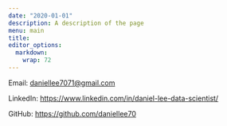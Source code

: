 ```yaml
---
date: "2020-01-01"
description: A description of the page
menu: main
title: 
editor_options: 
  markdown: 
    wrap: 72
---
```


Email: daniellee7071@gmail.com

LinkedIn: https://www.linkedin.com/in/daniel-lee-data-scientist/

GitHub: https://github.com/daniellee70

